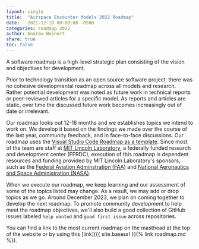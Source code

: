 ```yaml
---
layout: single
title:  "Airspace Encounter Models 2022 Roadmap"
date:   2021-12-10 00:00:00 -0500
categories: roadmap 2022
author: Andrew Weinert
share: true
toc: false
---
```


A software roadmap is a high-level strategic plan consisting of the vision and objectives for development.

Prior to technology transition as an open source software project, there was no cohesive developmental roadmap across all models and research. Rather potential development was noted as future work in technical reports or peer-reviewed articles for a specific model. As reports and articles are static, over time the discussed future work becomes increasingly out of date or irrelevant.

Our roadmap looks out 12-18 months and we establishes topics we intend to work on. We develop it based on the findings we made over the course of the last year, community feedback, and in face-to-face discussions. Our roadmap uses the [Visual Studio Code Roadmap as a template](https://github.com/microsoft/vscode/wiki/Roadmap). Since most of the team are staff at [MIT Lincoln Laboratory](https://www.ll.mit.edu/), a federally funded research and development center (FFRDC), execution of this roadmap is dependent resources and funding provided by MIT Lincoln Laboratory's sponsors, such as the [Federal Aviation Adminstration (FAA)](https://www.faa.gov/) and [National Aeronautics and Space Administration (NASA)](https://www.nasa.gov/).

When we execute our roadmap, we keep learning and our assessment of some of the topics listed may change. As a result, we may add or drop topics as we go. Around December 2023, we plan on coming together to develop the next roadmap. To promote community development to help meet the roadmap objectives, we'll also build a good collection of GitHub issues labeled `help wanted` and `good first issue` across repositories.

You can find a link to the most current roadmap on the masthead at the top of the website or by using this [link]({{ site.baseurl }}{% link roadmap.md %}).

